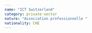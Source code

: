 ```yaml
---
name: "ICT Switzerland"
category: private-sector
nature: "Association professionnelle "
nationality: CHE
---
```

